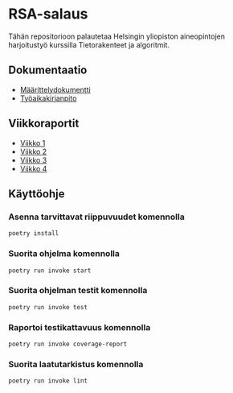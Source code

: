 # **RSA-salaus**

Tähän repositorioon palautetaa Helsingin yliopiston aineopintojen harjoitustyö kurssilla Tietorakenteet ja algoritmit.

## **Dokumentaatio**

* [Määrittelydokumentti](./dokumentaatio/maarittelydokumentti.md)
* [Työaikakirjanpito](./dokumentaatio/tyoaikakirjanpito.md)

## **Viikkoraportit**

* [Viikko 1](./dokumentaatio/viikkoraportti-01.md)
* [Viikko 2](./dokumentaatio/viikkoraportti-02.md)
* [Viikko 3](./dokumentaatio/viikkoraportti-03.md)
* [Viikko 4](./dokumentaatio/viikkoraportti-04.md)

## **Käyttöohje**

### Asenna tarvittavat riippuvuudet komennolla
```
poetry install
```

### Suorita ohjelma komennolla
```
poetry run invoke start
```

### Suorita ohjelman testit komennolla
```
poetry run invoke test
```

### Raportoi testikattavuus komennolla
```
poetry run invoke coverage-report
```

### Suorita laatutarkistus komennolla
```
poetry run invoke lint
```
